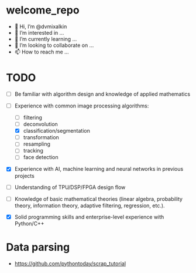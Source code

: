 # welcome_repo
- 👋 Hi, I’m @dvmixalkin
- 👀 I’m interested in ...
- 🌱 I’m currently learning ...
- 💞️ I’m looking to collaborate on ...
- 📫 How to reach me ...


# TODO
- [ ] Be familiar with algorithm design and knowledge of applied mathematics
- [ ] Experience with common image processing algorithms: 
  - [ ] filtering
  - [ ] deconvolution
  - [x] classification/segmentation
  - [ ] transformation
  - [ ] resampling
  - [ ] tracking
  - [ ] face detection
- [x] Experience with AI, machine learning and neural networks in previous projects
- [ ] Understanding of TPU/DSP/FPGA design flow
- [ ] Knowledge of basic mathematical theories (linear algebra, probability theory, information theory, adaptive filtering,
regression, etc.).
- [x] Solid programming skills and enterprise-level experience with Python/C++


# Data parsing
 - https://github.com/pythontoday/scrap_tutorial
